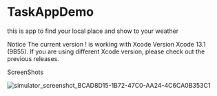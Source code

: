 # TaskAppDemo
this is app to find your local place and show to your weather


Notice
The current version !
is working with Xcode Version Xcode 13.1 (9B55). If you are using different Xcode version, please check out the previous releases.

ScreenShots

![simulator_screenshot_BCAD8D15-1B72-47C0-AA24-4C6CA0B353C1](https://user-images.githubusercontent.com/79221577/154563754-8e4cdc6b-d0e0-4a44-9d45-b2e2d3e7d52a.png)
